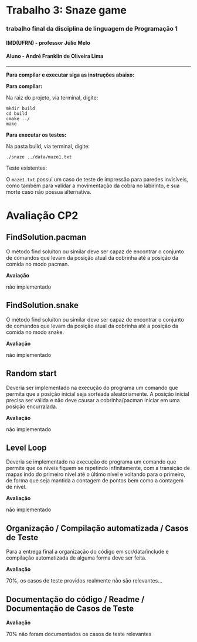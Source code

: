 # Trabalho 3: Snaze game

### trabalho final da disciplina de linguagem de Programação 1
#### IMD(UFRN) - professor Júlio Melo
#### Aluno - André Franklin de Oliveira Lima
----
**Para compilar e executar siga as instruções abaixo:**

**Para compilar:**


Na raiz do projeto, via terminal, digite:
```
mkdir build
cd build
cmake ../
make
```

**Para executar os testes:**

Na pasta build, via terminal, digite:
```
./snaze ../data/maze1.txt
```

Teste existentes:

O `maze1.txt` possui um caso de teste de impressão para paredes invisíveis, como também para validar a movimentação da cobra no labirinto, e sua morte caso não possua alternativa.

# Avaliação CP2

## FindSolution.pacman

O método find soluiton ou similar deve ser capaz de encontrar o conjunto de comandos que levam da posição atual da cobrinha até a posição da comida no modo pacman.

**Avaiação**

não implementado

## FindSolution.snake

O método find soluiton ou similar deve ser capaz de encontrar o conjunto de comandos que levam da posição atual da cobrinha até a posição da comida no modo snake.

**Avaliação**

não implementado

## Random start

Deveria ser implementado na execução do programa um comando que permita que a posição inicial seja sorteada aleatoriamente. A posição inicial precisa ser válida e não deve causar a cobrinha/pacman iniciar em uma posição encurralada.

**Avaliação**

não implementado

## Level Loop

Deveria se implementado na execução do programa um comando que permite que os níveis fiquem se repetindo infinitamente, com a transição de mapas indo do primeiro nível até o último nível e voltando para o primeiro, de forma que seja mantida a contagem de pontos bem como a contagem de nível.

**Avaliação**

não implementado

## Organização / Compilação automatizada / Casos de Teste

Para a entrega final a organização do código em scr/data/include e compilação automatizada de alguma forma deve ser feita.

**Avaliação**

70%, os casos de teste providos realmente não são relevantes...

## Documentação do código / Readme / Documentação de Casos de Teste

**Avaliação**

70% não foram documentados os casos de teste relevantes
